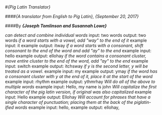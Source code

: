 #_{Pig Latin Translator}_

####_{A translator from English to Pig Latin}, {September 20, 2017}_

####By _**{Joseph Tomlinson and Susannah Lowe}**_


_can detect and combine individual words_
  input: two words
  output: two words
_if a word starts with a vowel, add "way" to the end of it_
  example input: it
  example output: itway
_if a word starts with a consonant, shift consonant to the end of the word and add "ay" to the end_
  example input: hello
  example output: ellohay
_if the word contains a consonant cluster, move entire cluster to the end of the word, add "ay" to the end_
  example input: switch
  example output: itchsway
_if y is the second letter, y will be treated as a vowel._
  example input: my
  example output: ymay
_if the word has a consonant cluster with y at the end of it, place it at the start of the word_
  example input: rhythm
  example output: ythmrhay
_Will do all of the above to multiple words_
  example input: Hello, my name is john
_Will capitalize the first character of the pig latin version, if original was also capitalized_
  example input: Hello
  example output: Ellohay
_Will account for phrases that have a single character of punctuation; placing them at the back of the piglatin-ified words_
  example input: hello,
  example output: ellohay,
